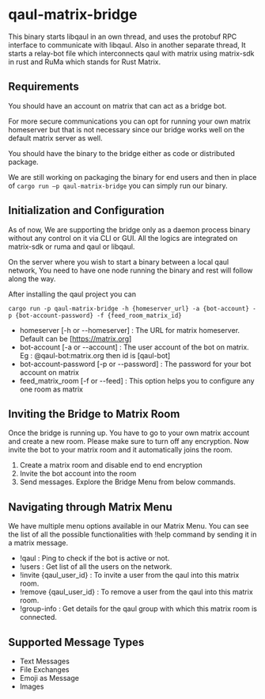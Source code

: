 # qaul-matrix-bridge

This binary starts libqaul in an own thread, and uses the protobuf RPC interface to communicate with libqaul. Also in another separate thread, It starts a relay-bot file which interconnects qaul with matrix using matrix-sdk in rust and RuMa which stands for Rust Matrix.

## Requirements
You should have an account on matrix that can act as a bridge bot.

For more secure communications you can opt for running your own matrix homeserver but that is not necessary since our bridge works well on the default matrix server as well.

You should have the binary to the bridge either as code or distributed package.

We are still working on packaging the binary for end users and then in place of 
`cargo run –p qaul-matrix-bridge` you can simply run our binary.

## Initialization and Configuration
As of now, We are supporting the bridge only as a daemon process binary without any control on it via CLI or GUI. All the logics are integrated on matrix-sdk or ruma and qaul or libqaul.

On the server where you wish to start a binary between a local qaul network, You need to have one node running the binary and rest will follow along the way.

After installing the qaul project you can

```
cargo run -p qaul-matrix-bridge -h {homeserver_url} -a {bot-account} -p {bot-account-password} -f {feed_room_matrix_id}
```

- homeserver [-h or --homeserver] : The URL for matrix homeserver. Default can be [https://matrix.org]
- bot-account [-a or --account] : The user account of the bot on matrix. Eg : @qaul-bot:matrix.org then id is [qaul-bot]
- bot-account-password [-p or --password] : The password for your bot account on matrix
- feed_matrix_room [-f or --feed] : This option helps you to configure any one room as matrix

## Inviting the Bridge to Matrix Room

Once the bridge is running up. You have to go to your own matrix account and create a new room. Please make sure to turn off any encryption. Now invite the bot to your matrix room and it automatically joins the room.

1. Create a matrix room and disable end to end encryption
2. Invite the bot account into the room
3. Send messages. Explore the Bridge Menu from below commands.

## Navigating through Matrix Menu
We have multiple menu options available in our Matrix Menu. You can see the list of all the possible functionalities with !help command by sending it in a matrix message.

- !qaul : Ping to check if the bot is active or not.
- !users : Get list of all the users on the network.
- !invite {qaul_user_id} : To invite a user from the qaul into this matrix room.
- !remove {qaul_user_id} : To remove a user from the qaul into this matrix room.
- !group-info : Get details for the qaul group with which this matrix room is connected.

## Supported Message Types
- Text Messages
- File Exchanges
- Emoji as Message
- Images
